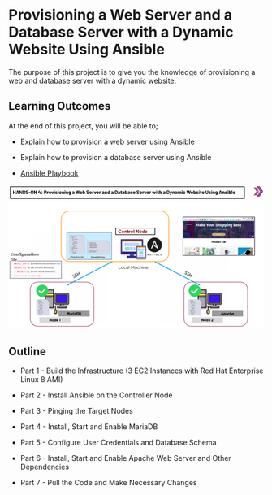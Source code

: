 
# Provisioning a Web Server and a Database Server with a Dynamic Website Using Ansible

The purpose of this project is to give you the knowledge of provisioning a web and database server with a dynamic website.

## Learning Outcomes

At the end of this project, you will be able to;

- Explain how to provision a web server using Ansible
- Explain how to provision a database server using Ansible

- [Ansible Playbook](https://github.com/mehmetafsar510/aws_devops/blob/master/devops/projects/204-Ansible-Website-Project/playbook.yml)

![Architecture](pic256.png)

## Outline

- Part 1 - Build the Infrastructure (3 EC2 Instances with Red Hat Enterprise Linux 8 AMI)

- Part 2 - Install Ansible on the Controller Node

- Part 3 - Pinging the Target Nodes

- Part 4 - Install, Start and Enable MariaDB 

- Part 5 - Configure User Credentials and Database Schema

- Part 6 - Install, Start and Enable Apache Web Server and Other Dependencies

- Part 7 - Pull the Code and Make Necessary Changes

